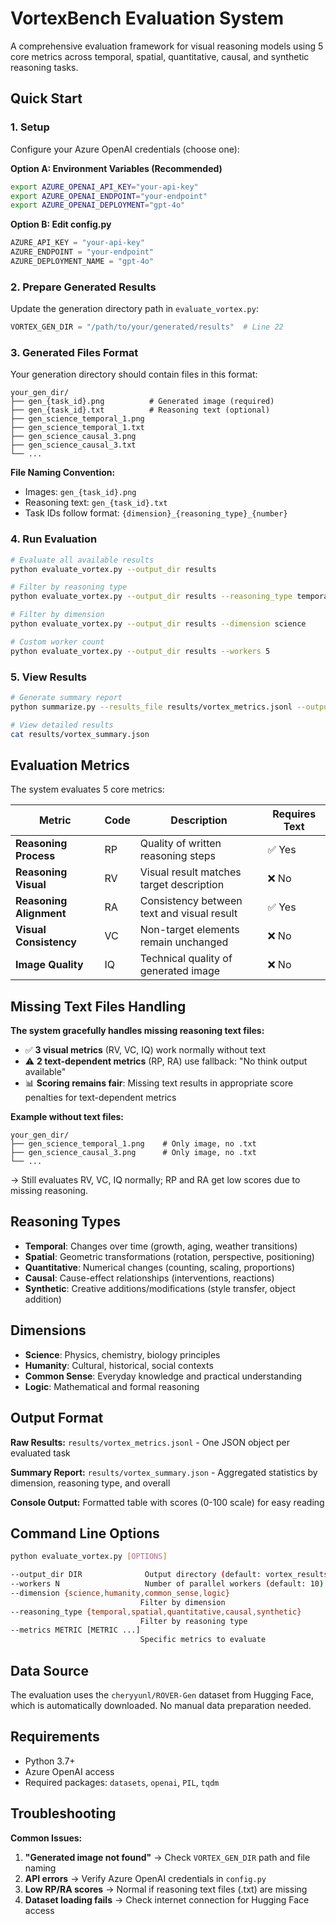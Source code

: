 # VortexBench Evaluation System

A comprehensive evaluation framework for visual reasoning models using 5 core metrics across temporal, spatial, quantitative, causal, and synthetic reasoning tasks.

## Quick Start

### 1. Setup

Configure your Azure OpenAI credentials (choose one):

**Option A: Environment Variables (Recommended)**
```bash
export AZURE_OPENAI_API_KEY="your-api-key"
export AZURE_OPENAI_ENDPOINT="your-endpoint"
export AZURE_OPENAI_DEPLOYMENT="gpt-4o"
```

**Option B: Edit config.py**
```python
AZURE_API_KEY = "your-api-key"
AZURE_ENDPOINT = "your-endpoint"
AZURE_DEPLOYMENT_NAME = "gpt-4o"
```

### 2. Prepare Generated Results

Update the generation directory path in `evaluate_vortex.py`:
```python
VORTEX_GEN_DIR = "/path/to/your/generated/results"  # Line 22
```

### 3. Generated Files Format

Your generation directory should contain files in this format:
```
your_gen_dir/
├── gen_{task_id}.png          # Generated image (required)
├── gen_{task_id}.txt          # Reasoning text (optional)
├── gen_science_temporal_1.png
├── gen_science_temporal_1.txt
├── gen_science_causal_3.png
├── gen_science_causal_3.txt
└── ...
```

**File Naming Convention:**
- Images: `gen_{task_id}.png`
- Reasoning text: `gen_{task_id}.txt`
- Task IDs follow format: `{dimension}_{reasoning_type}_{number}`

### 4. Run Evaluation

```bash
# Evaluate all available results
python evaluate_vortex.py --output_dir results

# Filter by reasoning type
python evaluate_vortex.py --output_dir results --reasoning_type temporal

# Filter by dimension
python evaluate_vortex.py --output_dir results --dimension science

# Custom worker count
python evaluate_vortex.py --output_dir results --workers 5
```

### 5. View Results

```bash
# Generate summary report
python summarize.py --results_file results/vortex_metrics.jsonl --output_dir results

# View detailed results
cat results/vortex_summary.json
```

## Evaluation Metrics

The system evaluates 5 core metrics:

| Metric | Code | Description | Requires Text |
|--------|------|-------------|---------------|
| **Reasoning Process** | RP | Quality of written reasoning steps | ✅ Yes |
| **Reasoning Visual** | RV | Visual result matches target description | ❌ No |
| **Reasoning Alignment** | RA | Consistency between text and visual result | ✅ Yes |
| **Visual Consistency** | VC | Non-target elements remain unchanged | ❌ No |
| **Image Quality** | IQ | Technical quality of generated image | ❌ No |

## Missing Text Files Handling

**The system gracefully handles missing reasoning text files:**

- ✅ **3 visual metrics** (RV, VC, IQ) work normally without text
- ⚠️ **2 text-dependent metrics** (RP, RA) use fallback: "No think output available"
- 📊 **Scoring remains fair**: Missing text results in appropriate score penalties for text-dependent metrics

**Example without text files:**
```
your_gen_dir/
├── gen_science_temporal_1.png    # Only image, no .txt
├── gen_science_causal_3.png      # Only image, no .txt
└── ...
```
→ Still evaluates RV, VC, IQ normally; RP and RA get low scores due to missing reasoning.

## Reasoning Types

- **Temporal**: Changes over time (growth, aging, weather transitions)
- **Spatial**: Geometric transformations (rotation, perspective, positioning)  
- **Quantitative**: Numerical changes (counting, scaling, proportions)
- **Causal**: Cause-effect relationships (interventions, reactions)
- **Synthetic**: Creative additions/modifications (style transfer, object addition)

## Dimensions

- **Science**: Physics, chemistry, biology principles
- **Humanity**: Cultural, historical, social contexts
- **Common Sense**: Everyday knowledge and practical understanding
- **Logic**: Mathematical and formal reasoning

## Output Format

**Raw Results:** `results/vortex_metrics.jsonl` - One JSON object per evaluated task

**Summary Report:** `results/vortex_summary.json` - Aggregated statistics by dimension, reasoning type, and overall

**Console Output:** Formatted table with scores (0-100 scale) for easy reading

## Command Line Options

```bash
python evaluate_vortex.py [OPTIONS]

--output_dir DIR              Output directory (default: vortex_results)
--workers N                   Number of parallel workers (default: 10)
--dimension {science,humanity,common_sense,logic}
                             Filter by dimension
--reasoning_type {temporal,spatial,quantitative,causal,synthetic}
                             Filter by reasoning type
--metrics METRIC [METRIC ...]
                             Specific metrics to evaluate
```

## Data Source

The evaluation uses the `cheryyunl/ROVER-Gen` dataset from Hugging Face, which is automatically downloaded. No manual data preparation needed.

## Requirements

- Python 3.7+
- Azure OpenAI access
- Required packages: `datasets`, `openai`, `PIL`, `tqdm`

## Troubleshooting

**Common Issues:**

1. **"Generated image not found"** → Check `VORTEX_GEN_DIR` path and file naming
2. **API errors** → Verify Azure OpenAI credentials in `config.py`
3. **Low RP/RA scores** → Normal if reasoning text files (.txt) are missing
4. **Dataset loading fails** → Check internet connection for Hugging Face access
